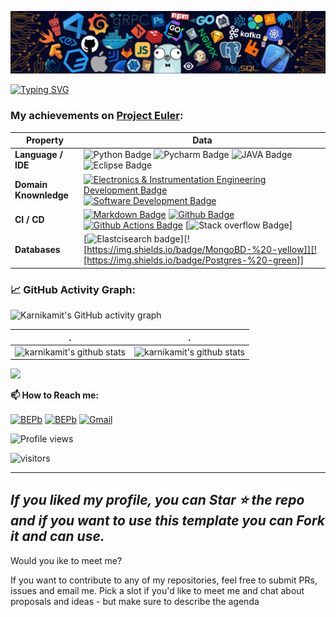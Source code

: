 ![](./src/header_.png)

[![Typing SVG](https://readme-typing-svg.herokuapp.com?color=%2336BCF7&center=true&vCenter=true&width=600&lines=Hi+there+👋,+I+am+Amitkumar+Karnik;+Welcome+to+My+Profile!;Over+7+years+of+programming+experience;Always+learning+new+things+;Curious+mind;Project+Euler+addict)](https://git.io/typing-svg)

### My achievements on [Project Euler](https://projecteuler.net/profile/ikarnikamit.png):


Property | Data
--- | --- 
**Language / IDE**  | ![Python Badge](https://img.shields.io/badge/-Python-3776AB?style=flat&logo=Python&logoColor=white) ![Pycharm Badge](https://img.shields.io/badge/-Pycharm-3776AB?style=flat&logo=Pycharm&logoColor=white) ![JAVA Badge](https://img.shields.io/badge/JAVA-javaberg-blue) ![Eclipse Badge](https://img.shields.io/badge/ECLIPSE-%20-blue)
**Domain Knownledge**  | [![Electronics & Instrumentation Engineering Development Badge](https://img.shields.io/badge/Electronics-Instrumentation-important)](https://github.com/search?q=user%3ABEPb&type=Repositories) [![Software Development Badge](https://img.shields.io/badge/-Software%20Development-FF6600?style=flat&logoColor=white)](https://github.com/search?q=user%3ABEPb&type=Repositories) 
**CI / CD** | [![Markdown Badge](https://img.shields.io/badge/-Markdown-2088FF?style=flat&logo=Markdown&logoColor=white)](https://github.com/BEPb/BEPb) [![Github Badge](https://img.shields.io/badge/-Github%20-2088FF?style=flat&logo=Github&logoColor=white)](https://github.com/BEPb/BEPb) [![Github Actions Badge](https://img.shields.io/badge/-Git%20-2088FF?style=flat&logo=Git&logoColor=white)](https://github.com/BEPb/BEPb) [![Stack overflow Badge](https://stackoverflow.com/users/5160708/amitkumar-karnik)]
**Databases**	| [![Elastcisearch badge](https://img.shields.io/badge/ElasticSearch-%20-blue)][![https://img.shields.io/badge/MongoBD-%20-yellow]][![https://img.shields.io/badge/Postgres-%20-green]]

<!--   GitHub stats graph -->
### 📈 GitHub Activity Graph:
![Karnikamit's GitHub activity graph](https://activity-graph.herokuapp.com/graph?username=karnikamit&hide_border=true&theme=redical)

 . | .
--- | --- 
![karnikamit's github stats](https://github-readme-stats.vercel.app/api?username=karnikamit&show_icons=true&theme=radical&include_all_commits=true) | ![karnikamit's github stats](https://github-readme-stats.vercel.app/api/top-langs/?username=karnikamit&theme=radical&layout=compact)

<img src="https://github-readme-streak-stats.herokuapp.com/?user=karnikamit"></img>


**📫 How to Reach me:**
<p align="left">
<a href="https://twitter.com/_iKaMikaZe" target="blank"><img align="center" src="https://raw.githubusercontent.com/BEPb/BEPb/master/assets/twitter.svg" alt="BEPb" height="30" width="30" /></a>
<a href="https://linkedin.com/in/karnikamit" target="blank"><img align="center" src="https://raw.githubusercontent.com/BEPb/BEPb/master/assets/linkedin.svg" alt="BEPb" height="30" width="30" /></a>
<a href="mailto:karnikamit46@gmail.com" target="blank"><img align="center" src="https://raw.githubusercontent.com/BEPb/BEPb/master/assets/gmail.svg" alt="Gmail" height="30" width="30" /></a>
</p>



![Profile views](https://gpvc.arturio.dev/karnikamit)

<p align="left">
<img src="https://visitor-badge.laobi.icu/badge?page_id=karnikamit.karnikamit" alt="visitors"/>
</p>


---
  *If you liked my profile, you can Star ⭐ the repo and if you want to use this template you can Fork it and can use.*
---
Would you ike to meet me?

If you want to contribute to any of my repositories, feel free to submit PRs, issues and email me. Pick a slot if you'd like to meet me and chat about proposals and ideas - but make sure to describe the agenda
  
